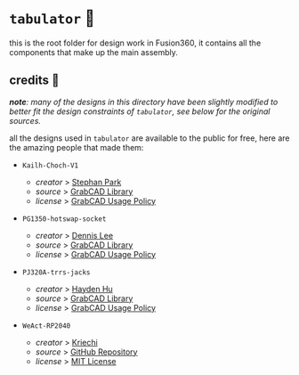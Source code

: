 # `tabulator` 🎹

this is the root folder for design work in Fusion360, it contains all the components that make up the main assembly.

## credits 💖

***note**: many of the designs in this directory have been slightly modified to better fit the design constraints of `tabulator`, see below for the original sources.*

all the designs used in `tabulator` are available to the public for free, here are the amazing people that made them:

+ `Kailh-Choch-V1`
  + *creator* > [Stephan Park](https://grabcad.com/stephan.park-1)
  + *source* > [GrabCAD Library](https://grabcad.com/library/kailh-choc-low-profile-switch-1)
  + *license* > [GrabCAD Usage Policy](https://help.grabcad.com/article/246-how-can-models-be-used-and-shared)

+ `PG1350-hotswap-socket`
  + *creator* > [Dennis Lee](https://grabcad.com/dennis.lee-23)
  + *source* > [GrabCAD Library](https://grabcad.com/library/kailh-1350-socket-2)
  + *license* > [GrabCAD Usage Policy](https://help.grabcad.com/article/246-how-can-models-be-used-and-shared)

+ `PJ320A-trrs-jacks`
  + *creator* > [Hayden Hu](https://grabcad.com/hayden.hu-1)
  + *source* > [GrabCAD Library](https://grabcad.com/library/pj320a-pj320d-3-5mm-jack-1)
  + *license* > [GrabCAD Usage Policy](https://help.grabcad.com/article/246-how-can-models-be-used-and-shared)
  
+ `WeAct-RP2040`
  + *creator* > [Kriechi](https://github.com/Kriechi)
  + *source* > [GitHub Repository](https://github.com/Kriechi/kicad-library-WeAct-RP2040-Pico)
  + *license* > [MIT License](https://github.com/Kriechi/kicad-library-WeAct-RP2040-Pico/blob/main/LICENSE)
